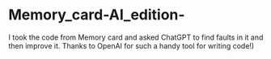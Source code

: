 # Memory_card-AI_edition-

I took the code from Memory card and asked ChatGPT to find faults in it and then improve it. Thanks to OpenAI for such a handy tool for writing code!)
